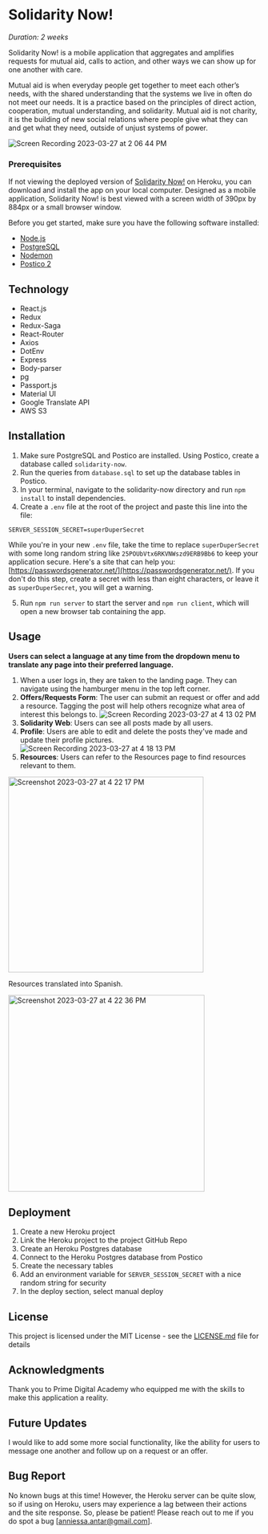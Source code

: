 # Solidarity Now!

_Duration: 2 weeks_

Solidarity Now! is a mobile application that aggregates and amplifies requests for mutual aid, calls to action, and other ways we can show up for one another with care. 

Mutual aid is when everyday people get together to meet each other’s needs, with the shared understanding that the systems we live in often do not meet our needs. It is a practice based on the principles of direct action, cooperation, mutual understanding, and solidarity. Mutual aid is not charity, it is the building of new social relations where people give what they can and get what they need, outside of unjust systems of power.

![Screen Recording 2023-03-27 at 2 06 44 PM](https://user-images.githubusercontent.com/111613142/228064996-ff77bfaf-339b-4095-aecf-3621c2f9a200.gif)


### Prerequisites

If not viewing the deployed version of [Solidarity Now!](https://solidaritynow.herokuapp.com/) on Heroku, you can download and install the app on your local computer. Designed as a mobile application, Solidarity Now! is best viewed with a screen width of 390px by 884px or a small browser window. 

Before you get started, make sure you have the following software installed:

- [Node.js](https://nodejs.org/en/)
- [PostgreSQL](https://www.postgresql.org/)
- [Nodemon](https://nodemon.io/)
- [Postico 2](https://eggerapps.at/postico2/)

## Technology

- React.js 
- Redux
- Redux-Saga
- React-Router
- Axios
- DotEnv 
- Express
- Body-parser
- pg
- Passport.js
- Material UI
- Google Translate API
- AWS S3

## Installation

1. Make sure PostgreSQL and Postico are installed. Using Postico, create a database called `solidarity-now`.
2. Run the queries from `database.sql` to set up the database tables in Postico.
3. In your terminal, navigate to the solidarity-now directory and run `npm install` to install dependencies.
4. Create a `.env` file at the root of the project and paste this line into the file:
  ```
  SERVER_SESSION_SECRET=superDuperSecret
  ```
  While you're in your new `.env` file, take the time to replace `superDuperSecret` with some long random string like `25POUbVtx6RKVNWszd9ERB9Bb6` to keep your application secure. Here's a site that can help you: [https://passwordsgenerator.net/](https://passwordsgenerator.net/). If you don't do this step, create a secret with less than eight characters, or leave it as `superDuperSecret`, you will get a warning.
  
  5. Run `npm run server` to start the server and `npm run client`, which will open a new browser tab containing the app. 

## Usage
**Users can select a language at any time from the dropdown menu to translate any page into their preferred language.**
1. When a user logs in, they are taken to the landing page. They can navigate using the hamburger menu in the top left corner.
2. **Offers/Requests Form**: The user can submit an request or offer and add a resource. Tagging the post will help others recognize what area of interest this belongs to.
![Screen Recording 2023-03-27 at 4 13 02 PM](https://user-images.githubusercontent.com/111613142/228068155-9eed8d23-36da-4415-a9f1-dfa4c58d63c4.gif)
3. **Solidarity Web**: Users can see all posts made by all users.
4. **Profile**: Users are able to edit and delete the posts they've made and update their profile pictures.
![Screen Recording 2023-03-27 at 4 18 13 PM](https://user-images.githubusercontent.com/111613142/228069242-4e3fb9c8-71b7-4549-b913-4decd8dcbbd8.gif)
5. **Resources**: Users can refer to the Resources page to find resources relevant to them. 
<img width="390" alt="Screenshot 2023-03-27 at 4 22 17 PM" src="https://user-images.githubusercontent.com/111613142/228069813-c54adcfc-f568-4cfd-a3dd-c6207c2a9b2a.png">

Resources translated into Spanish.

<img width="392" alt="Screenshot 2023-03-27 at 4 22 36 PM" src="https://user-images.githubusercontent.com/111613142/228069818-4c2c9674-8200-4e97-a0ad-aaac109ee263.png">

## Deployment

1. Create a new Heroku project
2. Link the Heroku project to the project GitHub Repo
3. Create an Heroku Postgres database
4. Connect to the Heroku Postgres database from Postico
5. Create the necessary tables
6. Add an environment variable for `SERVER_SESSION_SECRET` with a nice random string for security
7. In the deploy section, select manual deploy


## License

This project is licensed under the MIT License - see the [LICENSE.md](LICENSE.md) file for details

## Acknowledgments

Thank you to Prime Digital Academy who equipped me with the skills to make this application a reality.

## Future Updates
I would like to add some more social functionality, like the ability for users to message one another and follow up on a request or an offer.

## Bug Report
No known bugs at this time! However, the Heroku server can be quite slow, so if using on Heroku, users may experience a lag between their actions and the site response. So, please be patient! Please reach out to me if you do spot a bug [anniessa.antar@gmail.com].